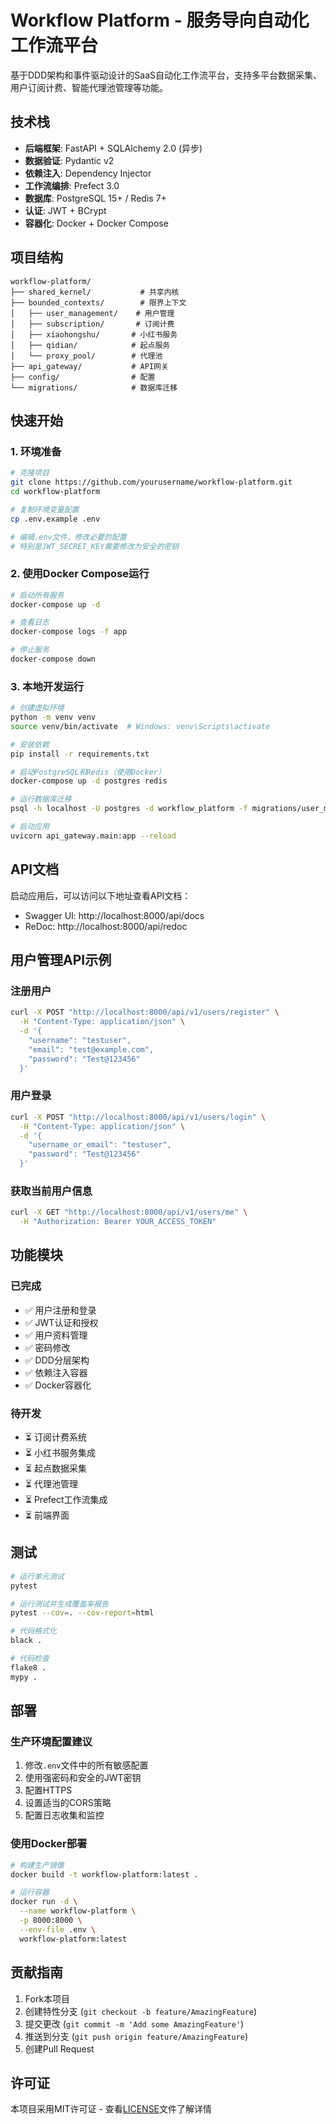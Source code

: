 # Workflow Platform - 服务导向自动化工作流平台

基于DDD架构和事件驱动设计的SaaS自动化工作流平台，支持多平台数据采集、用户订阅计费、智能代理池管理等功能。

## 技术栈

- **后端框架**: FastAPI + SQLAlchemy 2.0 (异步)
- **数据验证**: Pydantic v2
- **依赖注入**: Dependency Injector
- **工作流编排**: Prefect 3.0
- **数据库**: PostgreSQL 15+ / Redis 7+
- **认证**: JWT + BCrypt
- **容器化**: Docker + Docker Compose

## 项目结构

```
workflow-platform/
├── shared_kernel/           # 共享内核
├── bounded_contexts/        # 限界上下文
│   ├── user_management/    # 用户管理
│   ├── subscription/       # 订阅计费
│   ├── xiaohongshu/       # 小红书服务
│   ├── qidian/            # 起点服务
│   └── proxy_pool/        # 代理池
├── api_gateway/           # API网关
├── config/                # 配置
└── migrations/            # 数据库迁移
```

## 快速开始

### 1. 环境准备

```bash
# 克隆项目
git clone https://github.com/yourusername/workflow-platform.git
cd workflow-platform

# 复制环境变量配置
cp .env.example .env

# 编辑.env文件，修改必要的配置
# 特别是JWT_SECRET_KEY需要修改为安全的密钥
```

### 2. 使用Docker Compose运行

```bash
# 启动所有服务
docker-compose up -d

# 查看日志
docker-compose logs -f app

# 停止服务
docker-compose down
```

### 3. 本地开发运行

```bash
# 创建虚拟环境
python -m venv venv
source venv/bin/activate  # Windows: venv\Scripts\activate

# 安装依赖
pip install -r requirements.txt

# 启动PostgreSQL和Redis（使用Docker）
docker-compose up -d postgres redis

# 运行数据库迁移
psql -h localhost -U postgres -d workflow_platform -f migrations/user_management.sql

# 启动应用
uvicorn api_gateway.main:app --reload
```

## API文档

启动应用后，可以访问以下地址查看API文档：

- Swagger UI: http://localhost:8000/api/docs
- ReDoc: http://localhost:8000/api/redoc

## 用户管理API示例

### 注册用户
```bash
curl -X POST "http://localhost:8000/api/v1/users/register" \
  -H "Content-Type: application/json" \
  -d '{
    "username": "testuser",
    "email": "test@example.com",
    "password": "Test@123456"
  }'
```

### 用户登录
```bash
curl -X POST "http://localhost:8000/api/v1/users/login" \
  -H "Content-Type: application/json" \
  -d '{
    "username_or_email": "testuser",
    "password": "Test@123456"
  }'
```

### 获取当前用户信息
```bash
curl -X GET "http://localhost:8000/api/v1/users/me" \
  -H "Authorization: Bearer YOUR_ACCESS_TOKEN"
```

## 功能模块

### 已完成
- ✅ 用户注册和登录
- ✅ JWT认证和授权
- ✅ 用户资料管理
- ✅ 密码修改
- ✅ DDD分层架构
- ✅ 依赖注入容器
- ✅ Docker容器化

### 待开发
- ⏳ 订阅计费系统
- ⏳ 小红书服务集成
- ⏳ 起点数据采集
- ⏳ 代理池管理
- ⏳ Prefect工作流集成
- ⏳ 前端界面

## 测试

```bash
# 运行单元测试
pytest

# 运行测试并生成覆盖率报告
pytest --cov=. --cov-report=html

# 代码格式化
black .

# 代码检查
flake8 .
mypy .
```

## 部署

### 生产环境配置建议

1. 修改`.env`文件中的所有敏感配置
2. 使用强密码和安全的JWT密钥
3. 配置HTTPS
4. 设置适当的CORS策略
5. 配置日志收集和监控

### 使用Docker部署

```bash
# 构建生产镜像
docker build -t workflow-platform:latest .

# 运行容器
docker run -d \
  --name workflow-platform \
  -p 8000:8000 \
  --env-file .env \
  workflow-platform:latest
```

## 贡献指南

1. Fork本项目
2. 创建特性分支 (`git checkout -b feature/AmazingFeature`)
3. 提交更改 (`git commit -m 'Add some AmazingFeature'`)
4. 推送到分支 (`git push origin feature/AmazingFeature`)
5. 创建Pull Request

## 许可证

本项目采用MIT许可证 - 查看[LICENSE](LICENSE)文件了解详情